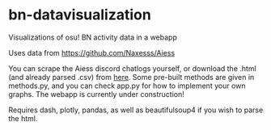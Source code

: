 # bn-datavisualization
Visualizations of osu! BN activity data in a webapp

Uses data from https://github.com/Naxesss/Aiess

You can scrape the Aiess discord chatlogs yourself, or download the .html (and already parsed .csv) from [here](https://sylvarus.s-ul.eu/Th9NgYhA).
Some pre-built methods are given in methods.py, and you can check app.py for how to implement your own graphs.
The webapp is currently under construction!

Requires dash, plotly, pandas, as well as beautifulsoup4 if you wish to parse the html.
